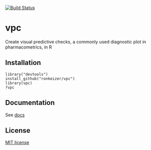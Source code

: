 [![Build Status](https://travis-ci.org/ronkeizer/vpc.svg?branch=master)](https://travis-ci.org/ronkeizer/vpc)

vpc
===

Create visual predictive checks, a commonly used diagnostic plot in pharmacometrics, in R

## Installation

    library("devtools")
    install_github("ronkeizer/vpc")
    library(vpc)
    ?vpc

## Documentation

See [docs](http://vpc.ronkeizer.com)

## License

[MIT license](http://opensource.org/licenses/MIT)
